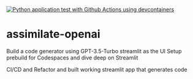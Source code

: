 [![Python application test with Github Actions using devcontainers](https://github.com/LoicSteve/assimilate-openai/actions/workflows/main.yml/badge.svg)](https://github.com/LoicSteve/assimilate-openai/actions/workflows/main.yml)

# assimilate-openai

Build a code generator using GPT-3.5-Turbo
streamlit as the UI
Setup prebuild for Codespaces and dive deep on Streamlit

CI/CD and Refactor and built working streamlit app that generates code
